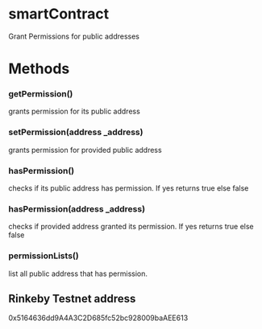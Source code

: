 # smartContract
Grant Permissions for public addresses

# Methods
### getPermission() 
grants permission for its public address
### setPermission(address _address)
grants permission for provided public address
### hasPermission()
checks if its public address has permission. If yes returns true else false
### hasPermission(address _address)
checks if provided address granted its permission. If yes returns true else false
### permissionLists()
list all public address that has permission.

## Rinkeby Testnet address
0x5164636dd9A4A3C2D685fc52bc928009baAEE613

